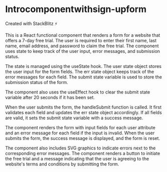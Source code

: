 # Introcomponentwithsign-upform
Created with StackBlitz ⚡️

This is a React functional component that renders a form for a website that offers a 7-day free trial. The user is required to enter their first name, last name, email address, and password to claim the free trial. The component uses state to keep track of the user input, error messages, and submission status.

The state is managed using the useState hook. The user state object stores the user input for the form fields. The err state object keeps track of the error messages for each field. The submit state variable is used to store the submission status of the form.

The component also uses the useEffect hook to clear the submit state variable after 20 seconds if it has been set.

When the user submits the form, the handleSubmit function is called. It first validates each field and updates the err state object accordingly. If all fields are valid, it sets the submit state variable with a success message.

The component renders the form with input fields for each user attribute and an error message for each field if the input is invalid. When the user submits the form, the success message is displayed, and the form is reset.

The component also includes SVG graphics to indicate errors next to the corresponding error messages. The component renders a button to initiate the free trial and a message indicating that the user is agreeing to the website's terms and conditions by submitting the form.
